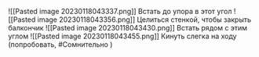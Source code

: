 ![[Pasted image 20230118043337.png]]
Встать до упора в этот угол
![[Pasted image 20230118043356.png]]
Целиться стенкой, чтобы закрыть балкончик
![[Pasted image 20230118043430.png]]
Встать рядом с этим углом
![[Pasted image 20230118043455.png]]
Кинуть слегка на ходу (попробовать, #Сомнительно )
